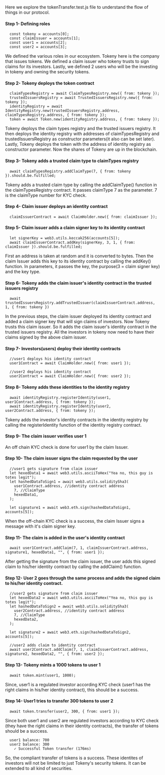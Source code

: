 

Here we explore the tokenTransfer.test.js file to understand the flow of things in our protocol.

#### Step 1- Defining roles

```
  const tokeny = accounts[0];
  const claimIssuer = accounts[1];
  const user1 = accounts[2];
  const user2 = accounts[3];
```

We defined the various roles in our ecosystem. Tokeny here is the company that issues tokens. We defined a claim issuer who tokeny trusts to sign claims for its investors. Lastly, we defined 2 users who will be the investing in tokeny and owning the security tokens.

#### Step 2- Tokeny deploys the token contract

```
  claimTypesRegistry = await ClaimTypesRegistry.new({ from: tokeny });
  trustedIssuersRegistry = await TrustedIssuersRegistry.new({ from: tokeny });
  identityRegistry = await IdentityRegistry.new(trustedIssuersRegistry.address, claimTypesRegistry.address, { from: tokeny });
  token = await Token.new(identityRegistry.address, { from: tokeny });
```

Tokeny deploys the claim types registry and the trusted issuers registry. It then deploys the identity registry with addresses of claimTypesRegistry and trustedIssuersRegistry as constructor parameters(it also can be set later). Lastly, Tokeny deploys the token with the address of identity registry as constructor parameter. Now the shares of Tokeny are up in the blockchain.

#### Step 3- Tokeny adds a trusted claim type to claimTypes registry

```
  await claimTypesRegistry.addClaimType(7, { from: tokeny }).should.be.fulfilled;
```

Tokeny adds a trusted claim type by calling the addClaimType() function in the claimTypesRegistry contract. It passes claimType 7 as the parameter. 7 is the claimType number for KYC check.


#### Step 4- Claim issuer deploys an identity contract

```
  claimIssuerContract = await ClaimHolder.new({ from: claimIssuer });
```

#### Step 5- Claim issuer adds a claim signer key to its identity contract

```
  let signerKey = web3.utils.keccak256(accounts[5]);
  await claimIssuerContract.addKey(signerKey, 3, 1, { from: claimIssuer }).should.be.fulfilled;
```

First an address is taken at random and it is converted to bytes. Then the claim Issuer adds this key to its identity contract by calling the addKey() function. In parameters, it passes the key, the purpose(3 = claim signer key) and the key type.


#### Step 6- Tokeny adds the claim issuer's identity contract in the trusted issuers registry

```
  await trustedIssuersRegistry.addTrustedIssuer(claimIssuerContract.address, 1, { from: tokeny })
```

In the previous steps, the claim issuer deployed its identity contract and added a claim signer key that will sign claims of investors. Now Tokeny trusts this claim issuer. So it adds the claim issuer's identity contract in the trusted issuers registry. All the investors in tokeny now need to have their claims signed by the above claim issuer.

#### Step 7- Investors(users) deploy their identity contracts

```
  //user1 deploys his identity contract
  user1Contract = await ClaimHolder.new({ from: user1 });

  //user2 deploys his identity contract
  user2Contract = await ClaimHolder.new({ from: user2 });
```

#### Step 8- Tokeny adds these identities to the identity registry

```
  await identityRegistry.registerIdentity(user1, user1Contract.address, { from: tokeny });
  await identityRegistry.registerIdentity(user2, user2Contract.address, { from: tokeny });
```

Tokeny adds the investor's identity contracts in the identity registry by calling the registerIdentity function of the identity registry contract.

#### Step 9- The claim issuer verifies user 1 

An off chain KYC check is done for user1 by the claim Issuer.

#### Step 10- The claim issuer signs the claim requested by the user

```
  //user1 gets signature from claim issuer
  let hexedData1 = await web3.utils.asciiToHex("Yea no, this guy is totes legit");
  let hashedDataToSign1 = await web3.utils.soliditySha3(
    user1Contract.address, //identity contract address
    7, //ClaimType
    hexedData1,
  );

  let signature1 = await web3.eth.sign(hashedDataToSign1, accounts[5]);
```

When the off-chain KYC check is a success, the claim Issuer signs a message with it's claim signer key.

#### Step 11- The claim is added in the user's identity contract

```
  await user1Contract.addClaim(7, 1, claimIssuerContract.address, signature1, hexedData1, "", { from: user1 });
```

After getting the signature from the claim issuer, the user adds this signed claim to his/her identity contract by calling the addClaim() function. 

#### Step 12- User 2 goes through the same process and adds the signed claim to his/her identity contract.

```
  //user2 gets signature from claim issuer
  let hexedData2 = await web3.utils.asciiToHex("Yea no, this guy is totes legit");
  let hashedDataToSign2 = await web3.utils.soliditySha3(
    user2Contract.address, //identity contract address
    7, //ClaimType
    hexedData2,
  );

  let signature2 = await web3.eth.sign(hashedDataToSign2, accounts[5]);

  //user2 adds claim to identity contract
  await user2Contract.addClaim(7, 1, claimIssuerContract.address, signature2, hexedData2, "", { from: user2 });
```

#### Step 13- Tokeny mints a 1000 tokens to user 1

```
  await token.mint(user1, 1000);
```

Since, user1 is a regulated investor according KYC check (user1 has the right claims in his/her identity contract), this should be a success.

#### Step 14- User1 tries to transfer 300 tokens to user 2

```
  await token.transfer(user2, 300, { from: user1 });
```

Since both user1 and user2 are regulated investors according to KYC check (they have the right claims in their identity contracts), the transfer of tokens should be a success.

```
  user1 balance: 700
  user2 balance: 300
    ✓ Successful Token transfer (176ms)
```

So, the compliant transfer of tokens is a success. These identites of investors will not be limited to just Tokeny's security tokens. It can be extended to all kind of securities.
